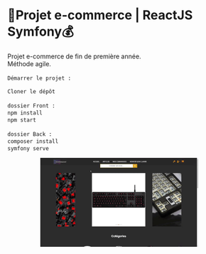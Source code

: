 # 🛒Projet e-commerce | ReactJS Symfony💰
  
Projet e-commerce de fin de première année.  
Méthode agile.  
  
`Démarrer le projet :`  
```
Cloner le dépôt

dossier Front :
npm install
npm start

dossier Back :
composer install
symfony serve
```
<p align="center">
    <img align="center" src="e-commerce.gif" height="200px" alt="e-commerceGIF">
</p>